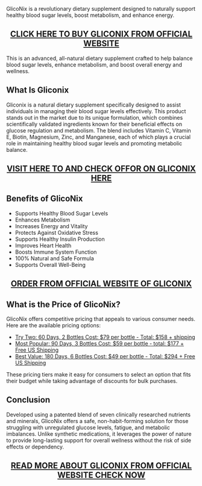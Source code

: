 <p>GlicoNix is a revolutionary dietary supplement designed to naturally support healthy blood sugar levels, boost metabolism, and enhance energy.</p>
<h2 style="text-align: center;"><a href="https://sale365day.com/order-gluconix">CLICK HERE TO BUY GLICONIX FROM OFFICIAL WEBSITE</a></h2>
<p>This is an advanced, all-natural dietary supplement crafted to help balance blood sugar levels, enhance metabolism, and boost overall energy and wellness.</p>
<h2 style="text-align: left;">What Is Gliconix</h2>
<p style="text-align: left;">Gliconix is a natural dietary supplement specifically designed to assist individuals in managing their blood sugar levels effectively. This product stands out in the market due to its unique formulation, which combines scientifically validated ingredients known for their beneficial effects on glucose regulation and metabolism. The blend includes Vitamin C, Vitamin E, Biotin, Magnesium, Zinc, and Manganese, each of which plays a crucial role in maintaining healthy blood sugar levels and promoting metabolic balance.</p>
<h2 style="text-align: center;"><a href="https://sale365day.com/order-gluconix">VISIT HERE TO AND CHECK OFFOR ON GLICONIX HERE</a></h2>
<h2 style="text-align: left;">Benefits of GlicoNix</h2>
<ul style="text-align: left;">
<li>Supports Healthy Blood Sugar Levels</li>
<li>Enhances Metabolism</li>
<li>Increases Energy and Vitality</li>
<li>Protects Against Oxidative Stress</li>
<li>Supports Healthy Insulin Production</li>
<li>Improves Heart Health</li>
<li>Boosts Immune System Function</li>
<li>100% Natural and Safe Formula</li>
<li>Supports Overall Well-Being</li>
</ul>
<h2 style="text-align: center;"><a href="https://sale365day.com/order-gluconix">ORDER FROM OFFICIAL WEBSITE OF GLICONIX</a></h2>
<h2 style="text-align: left;">What is the Price of GlicoNix?</h2>
<p style="text-align: left;">GlicoNix offers competitive pricing that appeals to various consumer needs. Here are the available pricing options:</p>
<ul style="text-align: left;">
<li><a href="https://sale365day.com/order-gluconix">Try Two: 60 Days, 2 Bottles Cost: $79 per bottle - Total: $158 + shipping</a></li>
<li><a href="https://sale365day.com/order-gluconix">Most Popular: 90 Days, 3 Bottles Cost: $59 per bottle - total: $177 + Free US Shipping</a></li>
<li><a href="https://sale365day.com/order-gluconix">Best Value: 180 Days, 6 Bottles Cost: $49 per bottle - Total: $294 + Free US Shipping</a></li>
</ul>
<p style="text-align: left;">These pricing tiers make it easy for consumers to select an option that fits their budget while taking advantage of discounts for bulk purchases.</p>
<h2 style="text-align: left;">Conclusion</h2>
<p style="text-align: left;">Developed using a patented blend of seven clinically researched nutrients and minerals, GlicoNix offers a safe, non-habit-forming solution for those struggling with unregulated glucose levels, fatigue, and metabolic imbalances. Unlike synthetic medications, it leverages the power of nature to provide long-lasting support for overall wellness without the risk of side effects or dependency.</p>
<h2 style="text-align: center;"><a href="https://sale365day.com/order-gluconix">READ MORE ABOUT GLICONIX FROM OFFICIAL WEBSITE CHECK NOW</a></h2>
